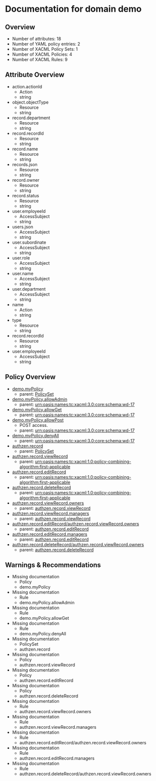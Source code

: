 # Documentation for domain demo
## Overview
 - Number of attributes: 18
 - Number of YAML policy entries: 2
 - Number of XACML Policy Sets: 1
 - Number of XACML Policies: 4
 - Number of XACML Rules: 9
## Attribute Overview
 - action.actionId
   - Action
   - string
 - object.objectType
   - Resource
   - string
 - record.department
   - Resource
   - string
 - record.recordId
   - Resource
   - string
 - record.name
   - Resource
   - string
 - records.json
   - Resource
   - string
 - record.owner
   - Resource
   - string
 - record.status
   - Resource
   - string
 - user.employeeId
   - AccessSubject
   - string
 - users.json
   - AccessSubject
   - string
 - user.subordinate
   - AccessSubject
   - string
 - user.role
   - AccessSubject
   - string
 - user.name
   - AccessSubject
   - string
 - user.department
   - AccessSubject
   - string
 - name
   - Action
   - string
 - type
   - Resource
   - string
 - record.recordId
   - Resource
   - string
 - user.employeeId
   - AccessSubject
   - string
## Policy Overview
 - [demo.myPolicy](#demo.myPolicy)
   - parent: [PolicySet](#PolicySet)
 - [demo.myPolicy.allowAdmin](#demo.myPolicy.allowAdmin)
   - parent: [urn:oasis:names:tc:xacml:3.0:core:schema:wd-17](#urn:oasis:names:tc:xacml:3.0:core:schema:wd-17)
 - [demo.myPolicy.allowGet](#demo.myPolicy.allowGet)
   - parent: [urn:oasis:names:tc:xacml:3.0:core:schema:wd-17](#urn:oasis:names:tc:xacml:3.0:core:schema:wd-17)
 - [demo.myPolicy.allowPost](#demo.myPolicy.allowPost)
   - POST access.
   - parent: [urn:oasis:names:tc:xacml:3.0:core:schema:wd-17](#urn:oasis:names:tc:xacml:3.0:core:schema:wd-17)
 - [demo.myPolicy.denyAll](#demo.myPolicy.denyAll)
   - parent: [urn:oasis:names:tc:xacml:3.0:core:schema:wd-17](#urn:oasis:names:tc:xacml:3.0:core:schema:wd-17)
 - [authzen.record](#authzen.record)
   - parent: [PolicySet](#PolicySet)
 - [authzen.record.viewRecord](#authzen.record.viewRecord)
   - parent: [urn:oasis:names:tc:xacml:1.0:policy-combining-algorithm:first-applicable](#urn:oasis:names:tc:xacml:1.0:policy-combining-algorithm:first-applicable)
 - [authzen.record.editRecord](#authzen.record.editRecord)
   - parent: [urn:oasis:names:tc:xacml:1.0:policy-combining-algorithm:first-applicable](#urn:oasis:names:tc:xacml:1.0:policy-combining-algorithm:first-applicable)
 - [authzen.record.deleteRecord](#authzen.record.deleteRecord)
   - parent: [urn:oasis:names:tc:xacml:1.0:policy-combining-algorithm:first-applicable](#urn:oasis:names:tc:xacml:1.0:policy-combining-algorithm:first-applicable)
 - [authzen.record.viewRecord.owners](#authzen.record.viewRecord.owners)
   - parent: [authzen.record.viewRecord](#authzen.record.viewRecord)
 - [authzen.record.viewRecord.managers](#authzen.record.viewRecord.managers)
   - parent: [authzen.record.viewRecord](#authzen.record.viewRecord)
 - [authzen.record.editRecord/authzen.record.viewRecord.owners](#authzen.record.editRecord/authzen.record.viewRecord.owners)
   - parent: [authzen.record.editRecord](#authzen.record.editRecord)
 - [authzen.record.editRecord.managers](#authzen.record.editRecord.managers)
   - parent: [authzen.record.editRecord](#authzen.record.editRecord)
 - [authzen.record.deleteRecord/authzen.record.viewRecord.owners](#authzen.record.deleteRecord/authzen.record.viewRecord.owners)
   - parent: [authzen.record.deleteRecord](#authzen.record.deleteRecord)
## Warnings & Recommendations
 - Missing documentation
   - Policy
   - demo.myPolicy
 - Missing documentation
   - Rule
   - demo.myPolicy.allowAdmin
 - Missing documentation
   - Rule
   - demo.myPolicy.allowGet
 - Missing documentation
   - Rule
   - demo.myPolicy.denyAll
 - Missing documentation
   - PolicySet
   - authzen.record
 - Missing documentation
   - Policy
   - authzen.record.viewRecord
 - Missing documentation
   - Policy
   - authzen.record.editRecord
 - Missing documentation
   - Policy
   - authzen.record.deleteRecord
 - Missing documentation
   - Rule
   - authzen.record.viewRecord.owners
 - Missing documentation
   - Rule
   - authzen.record.viewRecord.managers
 - Missing documentation
   - Rule
   - authzen.record.editRecord/authzen.record.viewRecord.owners
 - Missing documentation
   - Rule
   - authzen.record.editRecord.managers
 - Missing documentation
   - Rule
   - authzen.record.deleteRecord/authzen.record.viewRecord.owners
